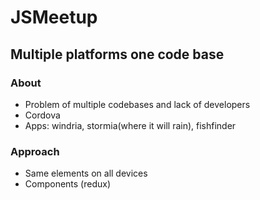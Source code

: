 # JSMeetup

## Multiple platforms one code base

### About

- Problem of multiple codebases and lack of developers
- Cordova
- Apps: windria, stormia(where it will rain), fishfinder

### Approach

- Same elements on all devices
- Components (redux)

